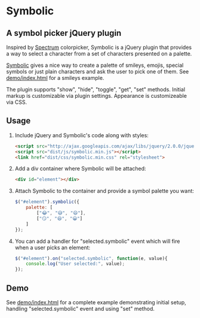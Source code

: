# Symbolic

## A symbol picker jQuery plugin

Inspired by [Spectrum](https://github.com/bgrins/spectrum) colorpicker, Symbolic is a jQuery plugin that provides a way to select a character from a set of characters presented on a palette.

[Symbolic](https://github.com/AlekseiS/symbolic) gives a nice way to create a palette of smileys, emojis, special symbols or just plain characters and ask the user to pick one of them. See [demo/index.html](https://github/AlekseiS/symbolic/demo/index.html) for a smileys example.

The plugin supports "show", "hide", "toggle", "get", "set" methods. Initial markup is customizable via plugin settings. Appearance is customizeable via CSS.


## Usage

1. Include jQuery and Symbolic's code along with styles:

    ```html
    <script src="http://ajax.googleapis.com/ajax/libs/jquery/2.0.0/jquery.min.js"></script>
    <script src="dist/js/symbolic.min.js"></script>
    <link href="dist/css/symbolic.min.css" rel="stylesheet">
    ```

2. Add a div container where Symbolic will be attached:

    ```html
    <div id="element"></div>
    ```

3. Attach Symbolic to the container and provide a symbol palette you want:

    ```javascript
    $("#element").symbolic({
        palette: [
            ["😂", "😅", "😄"],
            ["😏", "😆", "😀"]
        ]
    });
    ```
4. You can add a handler for "selected.symbolic" event which will fire when a user picks an element:

    ```javascript
    $("#element").on("selected.symbolic", function(e, value){
        console.log("User selected:", value);
    });
    ```


## Demo
See [demo/index.html](https://github/AlekseiS/symbolic/demo/index.html) for a complete example demonstrating initial setup, handling "selected.symbolic" event and using "set" method.
